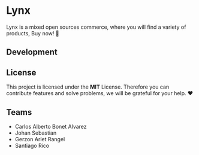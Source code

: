 # Lynx

Lynx is a mixed open sources commerce, where you will find a variety of
products, Buy now! 🌼

## Development

## License

This project is licensed under the **MIT** License. Therefore you can contribute
features and solve problems, we will be grateful for your help. ❤

## Teams

- Carlos Alberto Bonet Alvarez
- Johan Sebastian
- Gerzon Arlet Rangel
- Santiago Rico
